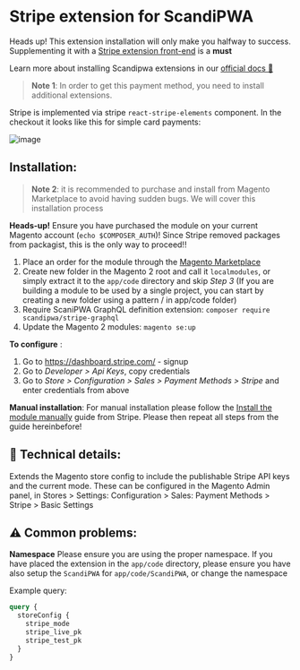 # Stripe extension for ScandiPWA
Heads up! This extension installation will only make you halfway to success. Supplementing it with a [Stripe extension front-end](https://github.com/scandipwa/stripe-payments) is a **must**

Learn more about installing Scandipwa extensions in our [official docs 🚀](https://docs.scandipwa.com/magento/working-with-magento-modules)

> **Note 1**: In order to get this payment method, you need to install additional extensions.

Stripe is implemented via stripe `react-stripe-elements` component. In the checkout it looks like this for simple card payments:

![image](https://user-images.githubusercontent.com/29531824/69980856-c1628580-1539-11ea-9a9d-cf24a53c766e.png)

## Installation:

> **Note 2**: it is recommended to purchase and install from Magento Marketplace to avoid having sudden bugs. We will cover this installation process

**Heads-up!** Ensure you have purchased the module on your current Magento account (`echo $COMPOSER_AUTH`)! Since Stripe removed packages from packagist, this is the only way to proceed!!

1. Place an order for the module through the [Magento Marketplace](https://marketplace.magento.com/stripe-stripe-payments.html)
2. Create new folder in the Magento 2 root and call it `localmodules`, or simply extract it to the `app/code` directory and skip *Step 3* (If you are building a module to be used by a single project, you can start by creating a new folder using a pattern <VENDOR>/<NAME> in app/code folder)
3. Require ScaniPWA GraphQL definition extension: `composer require scandipwa/stripe-graphql`
4. Update the Magento 2 modules: `magento se:up`

**To configure** :
1. Go to https://dashboard.stripe.com/ - signup
2. Go to *Developer > Api Keys*, copy credentials
3. Go to *Store > Configuration > Sales > Payment Methods > Stripe* and enter credentials from above

**Manual installation**:
For manual installation please follow the [Install the module manually](https://stripe.com/docs/plugins/magento/install#manual) guide from Stripe. Please then repeat all steps from the guide hereinbefore!

## :construction_worker: Technical details:

Extends the Magento store config to include the publishable Stripe API keys and the current mode. These can be configured in the Magento Admin panel, in Stores > Settings: Configuration > Sales: Payment Methods > Stripe > Basic Settings
  
## :warning: Common problems:
**Namespace** Please ensure you are using the proper namespace. If you have placed the extension in the `app/code` directory, please ensure you have also setup the `ScandiPWA` for `app/code/ScandiPWA`, or change the namespace

Example query:
```graphql
query {
  storeConfig {
    stripe_mode
    stripe_live_pk
    stripe_test_pk
  } 
}
```
